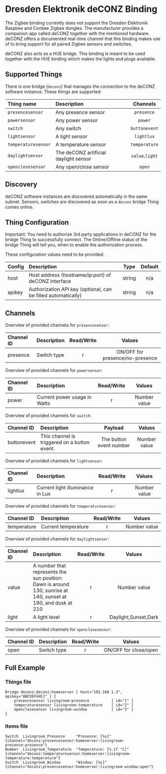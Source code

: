 # Dresden Elektronik deCONZ Binding

The Zigbee binding currently does not support the Dresden Elektronik Raspbee and Conbee Zigbee dongles.
The manufacturer provides a companion app called deCONZ together with the mentioned hardware. deCONZ
offers a documented real-time channel that this binding makes use of to bring support for all
paired Zigbee sensors and switches.

deCONZ also acts as a HUE bridge. This binding is meant to be used together with the HUE binding
which makes the lights and plugs available.

## Supported Things

There is one bridge (`deconz`) that manages the connection to the deCONZ software instance.
These things are supported:

| Thing name            | Description                     | Channels                    |
| :-------------------- |:--------------------------------|:---------------------------:|
| `presencesensor`    | Any presence sensor             | `presence`                 |
| `powersensor`       | Any power sensor                | `power`                    |
| `switch`             | Any switch                      | `buttonevent`             |
| `lightsensor`       | A light sensor                  | `lightlux`                 |
| `temperaturesensor`| A temperature sensor            | `temperature`              |
| `daylightsensor`    | The deCONZ artificial daylight sensor | `value`,`light`     |
| `openclosesensor`    | Any open/close sensor | `open`     |

## Discovery

deCONZ software instances are discovered automatically in the same subnet.
Sensors, switches are discovered as soon as a `deconz` bridge Thing comes online.

## Thing Configuration

Important: You need to authorize 3rd party applications in deCONZ for the bridge Thing to successfully connect.
The Online/Offline status of the bridge Thing will tell you, when to enable the authorization process.

These configuration values need to be provided:


| Config                | Description                                           | Type  | Default |
| :-------------------- |:------------------------------------------------------|:-----:|:-------:|
| host                  | Host address (hostname/ip:port) of deCONZ interface   |string | n/a     |
| apikey                | Authorization API key (optional, can be filled automatically) |string | n/a     |

## Channels

Overview of provided channels for `presencesensor`:

| Channel ID                |  Description                       | Read/Write | Values               |
| :------------------------ | :----------------------------------|:----------:|:--------------------:|
| presence                  | Switch type                        |r           | ON/OFF for presence/no-presence |

Overview of provided channels for `powersensor`:

| Channel ID                |  Description                       | Read/Write | Values               |
| :------------------------ | :----------------------------------|:----------:|:--------------------:|
| power                     | Current power usage in Watts       |r           | Number value         |

Overview of provided channels for `switch`:

| Channel ID                |  Description                       | Payload | Values               |
| :------------------------ | :----------------------------------|:----------:|:--------------------:|
| buttonevent | This channel is triggered on a button event. | The button event number | Number value         |

Overview of provided channels for `lightsensor`:

| Channel ID                |  Description                       | Read/Write | Values               |
| :------------------------ | :----------------------------------|:----------:|:--------------------:|
| lightlux                  | Current light illuminance in Lux   |r           | Number value         |

Overview of provided channels for `temperaturesensor`:

| Channel ID                |  Description                       | Read/Write | Values               |
| :------------------------ | :----------------------------------|:----------:|:--------------------:|
| temperature               | Current temperature                |r           | Number value         |

Overview of provided channels for `daylightsensor`:

| Channel ID                |  Description                       | Read/Write | Values               |
| :------------------------ | :----------------------------------|:----------:|:--------------------:|
| value                     |A number that represents the sun position: Dawn is around 130, sunrise at 140, sunset at 190, and dusk at 210   |r| Number value             |
| light                     |A light level                       |r           | Daylight,Sunset,Dark |

Overview of provided channels for `openclosesensor`:

| Channel ID                |  Description                       | Read/Write | Values               |
| :------------------------ | :----------------------------------|:----------:|:--------------------:|
| open                  | Switch type                        |r           | ON/OFF for close/open |
## Full Example

### Things file ###

```
Bridge deconz:deconz:homeserver [ host="192.168.1.3", apikey="ABCDEFGHIJ" ] {
    presencesensor livingroom-presence          [ id="1" ]
    temperaturesensor livingroom-temperature    [ id="2" ]
    openclosesensor livingroom-window           [ id="3" ]
}
```

### Items file ###

```
Switch  Livingroom_Presence     "Presence: [%s]"          {channel="deconz:presencesensor:homeserver:livingroom-presence:presence"}
Number  Livingroom_Temperature  "Temperature: [%.1f °C]"  {channel="deconz:temperaturesensor:homeserver:livingroom-temperature:temperature"}
Switch  Livingroom_Window       "Window: [%s]"            {channel="deconz:presencesensor:homeserver:livingroom-window:open"}

```


